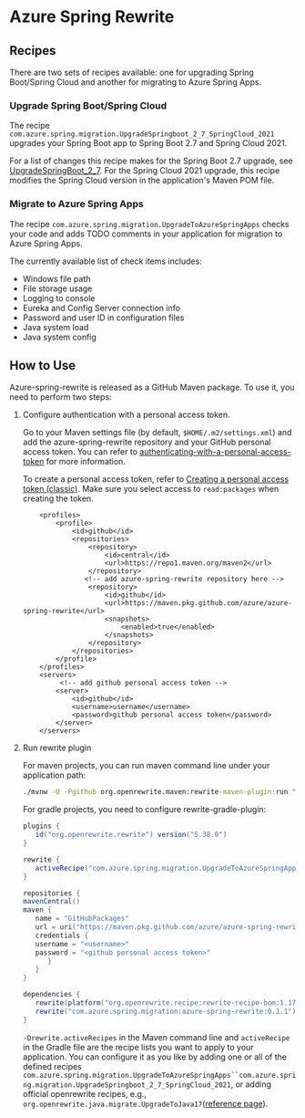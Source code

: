 # Azure Spring Rewrite

## Recipes

There are two sets of recipes available: one for upgrading Spring Boot/Spring Cloud and another for migrating to Azure Spring Apps.

### Upgrade Spring Boot/Spring Cloud

The recipe `com.azure.spring.migration.UpgradeSpringboot_2_7_SpringCloud_2021` upgrades your Spring Boot app to Spring Boot 2.7 and Spring Cloud 2021.

For a list of changes this recipe makes for the Spring Boot 2.7 upgrade, see [UpgradeSpringBoot_2_7](https://docs.openrewrite.org/reference/recipes/java/spring/boot2/upgradespringboot_2_7#definition).
For the Spring Cloud 2021 upgrade, this recipe modifies the Spring Cloud version in the application's Maven POM file.

### Migrate to Azure Spring Apps

The recipe `com.azure.spring.migration.UpgradeToAzureSpringApps` checks your code and adds TODO comments in your application for migration to Azure Spring Apps.

The currently available list of check items includes:
- Windows file path
- File storage usage
- Logging to console
- Eureka and Config Server connection info
- Password and user ID in configuration files
- Java system load
- Java system config

## How to Use

Azure-spring-rewrite is released as a GitHub Maven package. To use it, you need to perform two steps:
1) Configure authentication with a personal access token.

   Go to your Maven settings file (by default, `$HOME/.m2/settings.xml`) and add the azure-spring-rewrite repository and your GitHub personal access token.
   You can refer to [authenticating-with-a-personal-access-token](https://docs.github.com/en/packages/working-with-a-github-packages-registry/working-with-the-apache-maven-registry#authenticating-with-a-personal-access-token) for more information.
   
   To create a personal access token, refer to [Creating a personal access token (classic)](https://docs.github.com/en/authentication/keeping-your-account-and-data-secure/creating-a-personal-access-token#creating-a-personal-access-token-classic). Make sure you select access to `read:packages` when creating the token.
   ```
       <profiles>
           <profile>
               <id>github</id>
               <repositories>
                   <repository>
                       <id>central</id>
                       <url>https://repo1.maven.org/maven2</url>
                   </repository>
                  <!-- add azure-spring-rewrite repository here -->
                   <repository>
                       <id>github</id>
                       <url>https://maven.pkg.github.com/azure/azure-spring-rewrite</url>
                       <snapshots>
                           <enabled>true</enabled>
                       </snapshots>
                   </repository>
               </repositories>
           </profile>
       </profiles>
       <servers>
            <!-- add github personal access token -->
           <server>
               <id>github</id>
               <username>username</username>
               <password>github personal access token</password>
           </server>
       </servers>
   ```


2) Run rewrite plugin

   For maven projects, you can run maven command line under your application path:
   ```cmd
   ./mvnw -U -Pgithub org.openrewrite.maven:rewrite-maven-plugin:run "-Drewrite.activeRecipes=com.azure.spring.migration.UpgradeToAzureSpringApps, com.azure.spring.migration.UpgradeSpringboot_2_7_SpringCloud_2021" "-Drewrite.recipeArtifactCoordinates=com.azure.spring.migration:azure-spring-rewrite:LATEST"
   ```
   
   For gradle projects, you need to configure rewrite-gradle-plugin:
   ```gradle
   plugins {
      id("org.openrewrite.rewrite") version("5.38.0")
   }
   
   rewrite {
      activeRecipe("com.azure.spring.migration.UpgradeToAzureSpringApps", "com.azure.spring.migration.UpgradeSpringboot_2_7_SpringCloud_2021")
   }
   
   repositories {
   mavenCentral()
   maven {
      name = "GitHubPackages"
      url = uri("https://maven.pkg.github.com/azure/azure-spring-rewrite")
      credentials {
      username = "<username>"
      password = "<github personal access token>"
         }
      }
   }
   
   dependencies {
      rewrite(platform("org.openrewrite.recipe:rewrite-recipe-bom:1.17.0"))
      rewrite("com.azure.spring.migration:azure-spring-rewrite:0.1.1")
   }
   ```

   `-Drewrite.activeRecipes` in the Maven command line and `activeRecipe` in the Gradle file are the recipe lists you want to apply to your application.
   You can configure it as you like by adding one or all of the defined recipes `com.azure.spring.migration.UpgradeToAzureSpringApps``com.azure.spring.migration.UpgradeSpringboot_2_7_SpringCloud_2021`, or adding official openrewrite recipes, e.g., `org.openrewrite.java.migrate.UpgradeToJava17`([reference page](https://docs.openrewrite.org/reference/recipes/java/migrate/upgradetojava17)).
